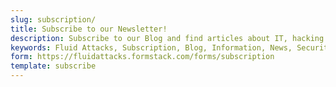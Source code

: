 ```yaml
---
slug: subscription/
title: Subscribe to our Newsletter!
description: Subscribe to our Blog and find articles about IT, hacking challenges, information security trends, and more ethical hacking and pentesting related topics.
keywords: Fluid Attacks, Subscription, Blog, Information, News, Security Information Trends, Ethical Hacking, Pentest
form: https://fluidattacks.formstack.com/forms/subscription
template: subscribe
---
```

